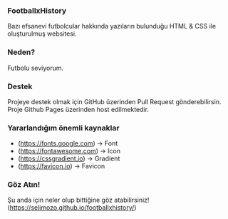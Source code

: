 
### FootballxHistory
Bazı efsanevi futbolcular hakkında yazıların bulunduğu HTML & CSS ile oluşturulmuş websitesi.


### Neden?
Futbolu seviyorum.

### Destek
Projeye destek olmak için GitHub üzerinden Pull Request gönderebilirsin. Proje Github Pages üzerinden host edilmektedir.

### Yararlandığım önemli kaynaklar
- (https://fonts.google.com) -> Font
- (https://fontawesome.com) -> Icon
- (https://cssgradient.io) -> Gradient
- (https://favicon.io) -> Favicon

### Göz Atın!
Şu anda için neler olup bittiğine göz atabilirsiniz!
(https://selimozo.github.io/footballxhistory/)
